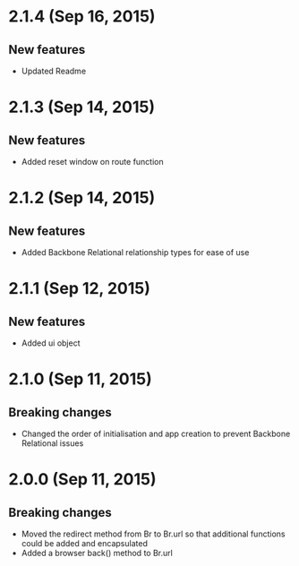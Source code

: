 # 2.1.4 (Sep 16, 2015)

## New features

- Updated Readme


# 2.1.3 (Sep 14, 2015)

## New features

- Added reset window on route function


# 2.1.2 (Sep 14, 2015)

## New features

- Added Backbone Relational relationship types for ease of use


# 2.1.1 (Sep 12, 2015)

## New features

- Added ui object


# 2.1.0 (Sep 11, 2015)
 
## Breaking changes
 
- Changed the order of initialisation and app creation to prevent Backbone Relational issues


# 2.0.0 (Sep 11, 2015)
 
## Breaking changes
 
- Moved the redirect method from Br to Br.url so that additional functions could be added and encapsulated
- Added a browser back() method to Br.url